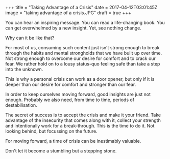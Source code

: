 +++
title = "Taking Advantage of a Crisis"
date = 2017-04-12T03:01:45Z
image = "taking advantage of a crisis.JPG"
draft = true
+++


You can hear an inspiring message. You can read a life-changing book. 
You can get overwhelmed by a new insight. Yet, see nothing change.

Why can it be like that?

For most of us, consuming such content just isn’t strong enough 
to break through the habits and mental strongholds that we have built up over time. 
Not strong enough to overcome our desire for comfort and to crack our fear. 
We rather hold on to a lousy status-quo feeling safe than take a step into the unknown. 

This is why a personal crisis can work as a door opener, but only if it 
is deeper than our desire for comfort and stronger than our fear.

In order to keep ourselves moving forward, good insights are just not enough. 
Probably we also need, from time to time, periods of destabilisation.

The secret of success is to accept the crisis and make it your friend. Take
 advantage of the insecurity that comes along with it, collect your strength and 
 intentionally work for a break-through. This is the time to do it. Not looking behind, 
 but focussing on the future.

For moving forward, a time of crisis can be inestimably valuable.

Don't let it become a stumbling but a stepping stone.